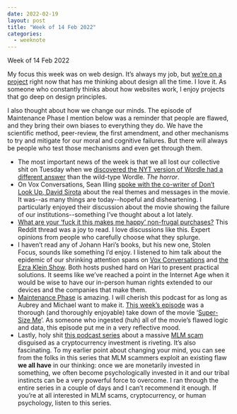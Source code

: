 ```yaml
---
date: 2022-02-19
layout: post
title: "Week of 14 Feb 2022"
categories:
  - weeknote
---
```


Week of 14 Feb 2022

My focus this week was on web design. It’s always my job, but [we’re on a project](https://github.com/ucsc/theme-ucsc) right now that has me thinking about design all the time. I love it. As someone who constantly thinks about how websites work, I enjoy projects that go deep on design principles.

I also thought about how we change our minds. The episode of Maintenance Phase I mention below was a reminder that people are flawed, and they bring their own biases to everything they do. We have the scientific method, peer-review, the first amendment, and other mechanisms to try and mitigate for our moral and cognitive failures. But there will always be people who test those mechanisms and even get through them.

- The most important news of the week is that we all lost our collective shit on Tuesday when we [discovered the NYT version of Wordle had a different answer](https://www.theverge.com/2022/2/15/22934587/wordle-solutions-changed-new-york-times) than the wild-type Wordle. _The horror_.
- On Vox Conversations, Sean Illing [spoke with the co-writer of Don’t Look Up, David Sirota](https://www.vox.com/vox-conversations-podcast/22922423/vox-conversations-dont-look-up-oscars-david-sirota) about the real themes and messages in the movie. It was--as many things are today--hopeful and disheartening. I particularly enjoyed their discussion about the movie showing the failure of our institutions--something I’ve thought about a lot lately.
- [What are your ‘fuck it this makes me happy’ non-frugal purchases?](https://www.reddit.com/r/Frugal/comments/suqy2v/what_are_your_fuckit_this_makes_me_happy/) This Reddit thread was a joy to read. I love discussions like this. Expert opinions from people who carefully choose what they splurge.
- I haven’t read any of Johann Hari’s books, but his new one, Stolen Focus, sounds like something I’d enjoy. I listened to him talk about the epidemic of our shrinking attention spans on [Vox Conversations](https://www.vox.com/vox-conversations-podcast/2022/2/8/22910773/vox-conversations-johann-hari-stolen-focus) and [the Ezra Klein Show](https://www.nytimes.com/2022/02/11/opinion/ezra-klein-podcast-johann-hari.html). Both hosts pushed hard on Hari to present practical solutions. It seems like we’ve reached a point in the Internet Age when it would be wise to have our in-person human rights extended to our devices and the companies that make them.
- [Maintenance Phase](https://www.maintenancephase.com/) is amazing. I will cherish this podcast for as long as Aubrey and Michael want to make it. [This week’s episode](https://podcasts.apple.com/us/podcast/maintenance-phase/id1535408667) was a thorough (and thoroughly enjoyable) take down of the movie ‘[Super-Size Me](https://www.imdb.com/title/tt0390521/)’. As someone who ingested (huh) all of the movie’s flawed logic and data, this episode put me in a very reflective mood.
- Lastly, holy shit [this podcast series](https://www.bbc.co.uk/programmes/p07nkd84) about a massive [MLM scam](https://en.wikipedia.org/wiki/Multi-level_marketing) disguised as a cryptocurrency investment is riveting. It’s also fascinating. To my earlier point about changing your mind, you can see from the folks in this series that MLM scammers exploit an existing flaw **we all have** in our thinking: once we are monetarily invested in something, we often become psychologically invested in it and our tribal instincts can be a very powerful force to overcome. I ran through the entire series in a couple of days and I can’t recommend it enough. If you’re at all interested in MLM scams, cryptocurrency, or human psychology, listen to this series.
